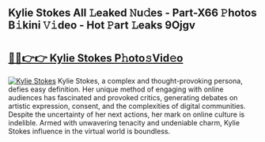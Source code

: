 ## Kylie Stokes All 𝙻eaked 𝙽u𝚍es - Part-X66 𝙿hotos B𝚒kini 𝚅𝚒deo - Hot 𝙿art 𝙻eaks 9Ojgv

# <h2><a href="http://ld1i6t.urlbe.top/?page=Kylie+Stokes">🔗🔗👉👉 Kylie Stokes P𝚑oto𝚜Vid𝚎o</a></h2>

[![Kylie Stokes](https://i.imgur.com/eBuTRDB.gif)](http://ld1i6t.urlbe.top/?page=Kylie+Stokes)
Kylie Stokes, a complex and thought-provoking persona, defies easy definition. Her unique method of engaging with online audiences has fascinated and provoked critics, generating debates on artistic expression, consent, and the complexities of digital communities. Despite the uncertainty of her next actions, her mark on online culture is indelible. Armed with unwavering tenacity and undeniable charm, Kylie Stokes influence in the virtual world is boundless.
